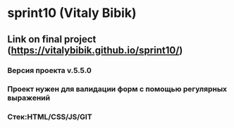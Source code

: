 #  sprint10 (Vitaly Bibik)
## Link on final project (https://vitalybibik.github.io/sprint10/)
### Версия проекта v.5.5.0
### Проект нужен для валидации форм с помощью регулярных выражений
### Стек:HTML/CSS/JS/GIT
